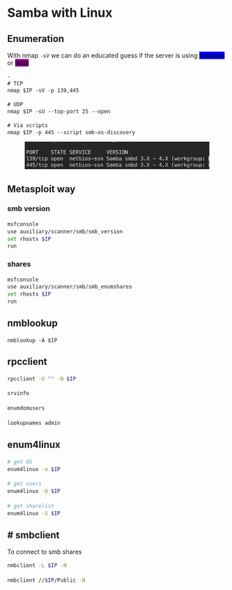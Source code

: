 # Samba with Linux

## Enumeration

With nmap `-sV` we can do an educated guess if the server is using <mark style="background-color:blue;">windows</mark> or <mark style="background-color:purple;">linux</mark>

```shell
-
# TCP
nmap $IP -sV -p 139,445

# UDP
nmap $IP -sU --top-port 25 --open

# Via scripts
nmap $IP -p 445 --script smb-os-discovery
```

<figure><img src="../../../.gitbook/assets/image (11).png" alt=""><figcaption></figcaption></figure>

## Metasploit way

### smb version

```bash
msfconsole
use auxiliary/scanner/smb/smb_version
set rhosts $IP
run
```

### shares

```bash
msfconsole
use auxiliary/scanner/smb/smb_enumshares
set rhosts $IP
run
```

## nmblookup

```shell
nmblookup -A $IP

```

## rpcclient

```bash
rpcclient -U "" -N $IP

srvinfo

enumdomusers

lookupnames admin
```

## enum4linux

```bash
# get OS
enum4linux -o $IP

# get users
enum4linux -U $IP

# get sharelist
enum4linux -S $IP

```

## # smbclient

To connect to smb shares

```bash
nmbclient -L $IP -N 

nmbclient //$IP/Public -N 
```
